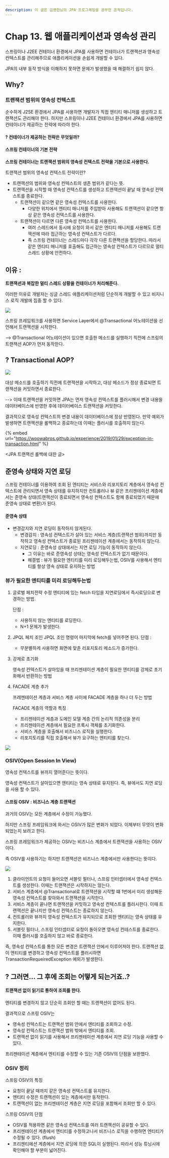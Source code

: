```yaml
---
description: 이 글은 김영한님의 JPA 프로그래밍을 공부한 흔적입니다.
---
```


# Chap 13. 웹 애플리케이션과 영속성 관리

스프링이나 J2EE 컨테이너 환경에서 JPA를 사용하면 컨테이너가 트랜잭션과 영속성 컨텍스트를 관리해주므로 애플리케이션을 손쉽게 개발할 수 있다.

JPA의 내부 동작 방식을 이해하지 못하면 문제가 발생했을 때 해결하기 쉽지 않다.

## Why?

### 트랜잭션 범위의 영속성 컨텍스트

순수하게 J2SE 환경에서 JPA를 사용하면 개발자가 직접 엔티티 매니저를 생성하고 트랜잭션도 관리해야 한다. 하지만 스프링이나 J2EE 컨테이너 환경에서 JPA를 사용하면 컨테이너가 제공하는 전략에 따라야 한다.

#### ? 컨테이너가 제공하는 전략은 무엇일까?

#### 스프링 컨테이너의 기본 전략

**스프링 컨테이너는 트랜잭션 범위의 영속성 컨텍스트 전략을 기본으로 사용한다.**

트랜잭션 범위의 영속성 컨텍스트 전략이란?

* 트랜잭션의 범위와 영속성 컨텍스트의 생존 범위가 같다는 뜻.
* 트랜잭션을 시작할 때 영속성 컨텍스트를 생성하고 트랜잭션이 끝날 때 영속성 컨텍스트를 종료한다. 
  * 트랜잭션이 같으면 같은 영속성 컨텍스트를 사용한다.
    * 다양한 위치에서 엔티티 매니저를 주입받아 사용해도 트랜잭션이 같으면 항상 같은 영속성 컨텍스트를 사용한다.
  * 트랜잭션이 다르면 다른 영속성 컨텍스트를 사용한다.
    * 여러 스레드에서 동시에 요청이 와서 같은 엔티티 매니저를 사용해도 트랜잭션에 따라 접근하는 영속성 컨텍스트가 다르다.
    * 즉 스프링 컨테이너는 스레드마다 각각 다른 트랜잭션을 할당한다. 따라서 같은 엔티티 매니저를 호출해도 접근하는 영속성 컨텍스트가 다르므로 멀티스레드 상황에 안전하다.

## 이유 :

**트랜잭션과 복잡한 멀티 스레드 상황을 컨테이너가 처리해준다.**

이러한 이유로 개발자는 싱글 스레드 애플리케이션처럼 단순하게 개발할 수 있고 비지니스 로직 개발에 집중 할 수 있다.

![](../../.gitbook/assets/image%20%2813%29.png)

스프링 프레임워크를 사용하면 Service Layer에서 @Transactional 어노테이션을 선언해서 트랜잭션을 시작한다.

--&gt; @Transactional 어노테이션이 있으면 호출한 메소드를 실행하기 직전에 스프링의 트랜잭션 AOP가 먼저 동작한다.

## ? Transactional AOP?

![](../../.gitbook/assets/image%20%2815%29.png)

대상 메소드를 호출하기 직전에 트랜잭션을 시작하고, 대상 메소드가 정상 종료되면 트랜잭션을 커밋하면서 종료한다.

--&gt; 이때 트랜잭션을 커밋하면 JPA는 먼저 영속성 컨텍스트를 플러시해서 변경 내용을 데이터베이스에 반영한 후에 데이터베이스 트랜잭션을 커밋한다.

결과적으로 영속성 컨텍스트의 변경 내용이 데이터베이스에 정상 반영된다. 만약 예외가 발생하면 트랜잭션을 롤백하고 종료하는데 이때는 플러시를 호출하지 않는다.

{% embed url="https://woowabros.github.io/experience/2019/01/29/exception-in-transaction.html" %}

&lt;JPA 트랜잭션 롤백에 대한 글&gt;

## 준영속 상태와 지연 로딩

스프링 컨테이너를 이용하여 조회 된 엔티티는 서비스와 리포지토리 계층에서 영속성 컨텍스트에 관리되면서 영속 상태를 유지하지만 컨트롤러나 뷰 같은 프리젠테이션 계층에서는 준영속 상태\(트랜잭션이 종료되면서 영속성 컨텍스트도 함께 종료되었기 때문에 준영속 상태로 변환\)가 된다.

#### 준영속 상태

* 변경감지와 지연 로딩이 동작하지 않게된다.
  * 변경감지 : 영속성 컨텍스트가 살아 있는 서비스 계층\(트랜잭션 범위\)까지만 동작하고 영속성 컨텍스트가 종료된 프리젠테이션 계층에서는 동작하지 않는다.
  * 지연로딩 : 준영속성 상태에서는 지연 로딩 기능이 동작하지 않는다.
    * 그 이유는 바로 준영속성 상태는 영속성 컨텍스트가 없기 때문이다.
    * 해결법 : 뷰가 필요한 엔티티를 미리 로딩해두는법, OSIV를 사용해서 엔티티를 항상 영속 상태로 유지하는 방법

### 뷰가 필요한 엔티티를 미리 로딩해두는법

1. 글로벌 페치전략 수정 엔티티에 있는 fetch 타입을 지연로딩에서 즉시로딩으로 변경하는 방법.

   단점 :

   * 사용하지 않는 엔티티를 로딩한다.
   * N+1 문제가 발생한다.

2. JPQL 페치 조인 JPQL 조인 명령어 마지막에 fetch를 넣어주면 된다. 단점 :
   * 무분별하게 사용하면 화면에 맞춘 리포지토리 메소드가 증가한다.
3. 강제로 초기화

    영속성 컨텍스트가 살아있을 때 프리젠테이션 계층이 필요한 엔티티를 강제로 초기화해서 반환하는 방법

4. FACADE 계층 추가

    프레젠테이션 계층과 서비스 계층 사이에 FACADE 계층을 하나 더 두는 방법

   FACADE 계층의 역할과 특징

   * 프리젠테이션 게층과 도메인 모델 계층 간의 논리적 의존성을 분리
   * 프리젠테이션 계층에서 필요한 프록시 객체를 초기화한다.
   * 서비스 계층을 호출해서 비즈니스 로직을 실행한다.
   * 리포지토리를 직접 호출해서 뷰가 요구하는 엔티티를 찾는다.

![](../../.gitbook/assets/image%20%2816%29.png)

### OSIV\(Open Session In View\)

영속성 컨텍스트를 뷰까지 열어준다는 뜻이다.

영속성 컨텍스트가 살아있으면 엔티티는 영속 상태로 유지된다. 즉, 뷰에서도 지연 로딩을 사용 할 수 있다.

#### 스프링 OSIV : 비즈니스 계층 트랜잭션

과거의 OSIV는 모든 계층에서 수정이 가능했다.

하지만 스프링 프레임워크에 와서는 OSIV가 많은 변화가 되었다. 이제부터 무엇이 변화되었는지 보려고 한다.

스프링 프레임워크가 제공하는 OSIV는 비즈니스 계층에서 트랜잭션을 사용하는 OSIV이다.

즉 OSIV를 사용하기는 하지만 트랜잭션은 비즈니스 계층에서만 사용한다는 뜻이다.

![](../../.gitbook/assets/image%20%2814%29.png)

1. 클라이언트의 요청이 들어오면 서블릿 필터나, 스프링 인터셉터에서 영속성 컨텍스트를 생성한다. 이때는 트랜잭션은 시작하지는 않는다.
2. 서비스 계층에서 @Transactional로 트랜잭션을 시작할 떄 1번에서 미리 생성해둔 영속성 컨텍스트를 찾아와서 트랜잭션을 시작한다.
3. 서비스 계층이 끝나면 트랜잭션을 커밋하고 영속성 컨텍스트를 플러시한다. 이때 트랜잭션은 끝나지만 영속성 컨텍스트는 종료하지 않는다.
4. 컨트롤러와 뷰까지 영속성 컨텍스트가 유지되므로 조회한 엔티티는 영속 상태를 유지한다.
5. 서블릿 필터나, 스프링 인터셉터로 요청이 돌아오면 영속성 컨테스트를 종료한다. 이때 플러시를 호출하지 않고 바로 종료한다.

즉, 영속성 컨텍스트를 통한 모든 변경은 트랜잭션 안에서 이루어져야 한다. 트랜잭션 없이 엔티티를 변경하고 영속성 컨텍스트를 플러시하면 TransactionRequeiredException 예외가 발생한다.

## ? 그러면... 그 후에 조회는 어떻게 되는거죠..?

#### 트랜잭션 없이 읽기로 통하여 조회를 한다.

엔티티를 변경하지 않고 단순히 조회만 할 때는 트랜잭션이 없어도 된다.

결과적으로 스프링 OSIV는

* 영속성 컨텍스트는 트랜잭션 범위 안에서 엔티티를 조회하고 수정.
* 영속성 컨텍스트는 트랜잭션 범위 밖에서 엔티티를 조회.
* 트랜잭션 없이 읽기를 사용해서 프리젠테이션 계층에서 지연 로딩 기능을 사용할 수 있다.

프리젠테이션 계층에서 엔티티를 수정할 수 있는 기존 OSIV의 단점을 보완했다.

### OSIV 정리

스프링 OSIV의 특징

* 요청이 끝날 때까지 같은 영속성 컨텍스트를 유지한다.
* 엔티티 수정은 트랜잭션이 있는 계층에서만 동작한다.
* 트랜잭션이 없는 프리젠테이션 계층은 지연 로딩을 포함해서 조회만 할 수 있다.

스프링 OSIV의 단점

* OSIV를 적용하면 같은 영속성 컨텍스트를 여러 트랜잭션이 공유할 수 있다.
* 프리젠테이션 계층에서 엔티티를 수정하고나서 비즈니스 로직을 수행하면 엔티티가 수정될 수 있다. \(flush\)
* 프리젠티에션 계층에서 지연 로딩에 의한 SQL이 실행된다. 따라서 성능 튜닝시에 확인해야 할 부분이 넓어진다.

